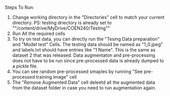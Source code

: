 Steps To Run:
1) Change working directory in the "Directories" cell to match your current directory. PS: testing driectory is already set to ""/content/drive/MyDrive/COEN240/Testing""
2) Run All the required cells
3) To try on test data, you can directly run the "Tesing Data preparation" and "Model test" Cells. The testing data should be named as "1_0.jpeg" and labels.txt should have entries like "1 Name". This is the same as dataset 2 that was released.
Data augmentaton and pre-processing does not have to be run since pre-processed data is already dumped to a pickle file.
4) You can see random pre-processed smaples by running "See pre-processed training image" cell
5) The "Remove Augmented Data" cell deleetd all the augmented data from the dataset folder in case you need to run augmentation again.

